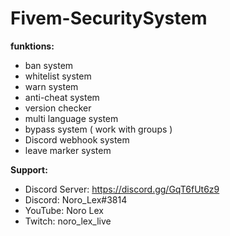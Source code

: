 # Fivem-SecuritySystem
 **funktions:**
 - ban system
 - whitelist system
 - warn system
 - anti-cheat system
 - version checker
 - multi language system
 - bypass system ( work with groups )
 - Discord webhook system
 - leave marker system

 **Support:**
 - Discord Server: https://discord.gg/GqT6fUt6z9
 - Discord: Noro_Lex#3814
 - YouTube: Noro Lex 
 - Twitch: noro_lex_live
